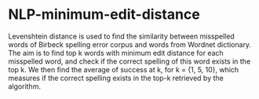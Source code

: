# NLP-minimum-edit-distance

Levenshtein distance is used to find the similarity between misspelled words of Birbeck spelling error corpus and words from Wordnet dictionary. The aim is to find top k words with minimum edit distance for each misspelled word, and check if the correct spelling of this word exists in the top k. We then find the average of success at k, for k = {1, 5, 10}, which measures if the correct spelling exists in the top-k retrieved by the algorithm.   

